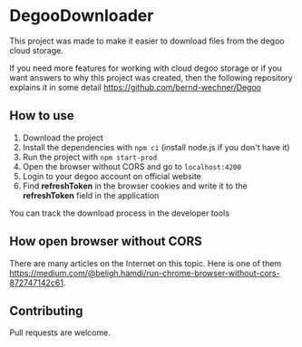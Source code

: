 # DegooDownloader

This project was made to make it easier to download files from the degoo cloud storage.

If you need more features for working with cloud degoo  storage or if you want answers to why this project was created, then the following repository explains it in some detail https://github.com/bernd-wechner/Degoo

## How to use

1. Download the project
2. Install the dependencies with `npm ci` (install node.js if you don't have it)
3. Run the project with `npm start-prod`
4. Open the browser without CORS and go to `localhost:4200`
5. Login to your degoo account on official website
6. Find **refreshToken** in the browser cookies and write it to the **refreshToken** field in the application

You can track the download process in the developer tools

## How open browser without CORS

There are many articles on the Internet on this topic. Here is one of them https://medium.com/@beligh.hamdi/run-chrome-browser-without-cors-872747142c61.

## Contributing

Pull requests are welcome.
